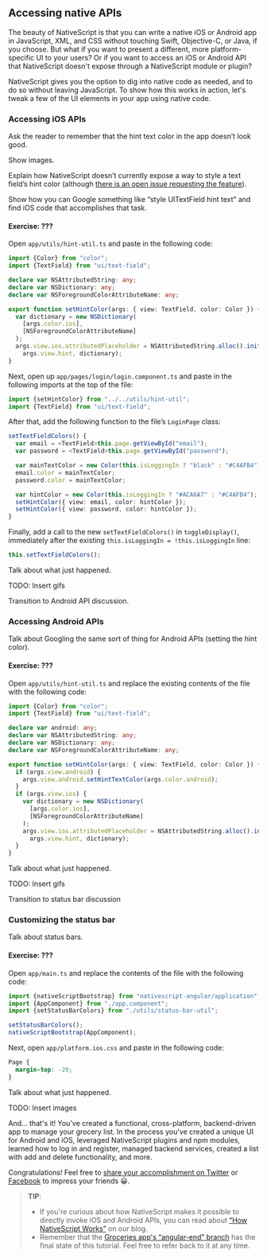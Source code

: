 ## Accessing native APIs

The beauty of NativeScript is that you can write a native iOS or Android app in JavaScript, XML, and CSS without touching Swift, Objective-C, or Java, if you choose. But what if you want to present a different, more platform-specific UI to your users? Or if you want to access an iOS or Android API that NativeScript doesn't expose through a NativeScript module or plugin?

NativeScript gives you the option to dig into native code as needed, and to do so without leaving JavaScript. To show how this works in action, let's tweak a few of the UI elements in your app using native code.

### Accessing iOS APIs

Ask the reader to remember that the hint text color in the app doesn’t look good.

Show images.

Explain how NativeScript doesn’t currently expose a way to style a text field’s hint color (although [there is an open issue requesting the feature](https://github.com/NativeScript/NativeScript/issues/712)).

Show how you can Google something like “style UITextField hint text” and find iOS code that accomplishes that task.

<h4 class="exercise-start">
    <b>Exercise</b>: ???
</h4>

Open `app/utils/hint-util.ts` and paste in the following code:

``` TypeScript
import {Color} from "color";
import {TextField} from "ui/text-field";

declare var NSAttributedString: any;
declare var NSDictionary: any;
declare var NSForegroundColorAttributeName: any;

export function setHintColor(args: { view: TextField, color: Color }) {
  var dictionary = new NSDictionary(
    [args.color.ios],
    [NSForegroundColorAttributeName]
  );
  args.view.ios.attributedPlaceholder = NSAttributedString.alloc().initWithStringAttributes(
    args.view.hint, dictionary);
}
```

Next, open up `app/pages/login/login.component.ts` and paste in the following imports at the top of the file:

``` TypeScript
import {setHintColor} from "../../utils/hint-util";
import {TextField} from "ui/text-field";
```

After that, add the following function to the file’s `LoginPage` class:

``` TypeScript
setTextFieldColors() {
  var email = <TextField>this.page.getViewById("email");
  var password = <TextField>this.page.getViewById("password");

  var mainTextColor = new Color(this.isLoggingIn ? "black" : "#C4AFB4");
  email.color = mainTextColor;
  password.color = mainTextColor;

  var hintColor = new Color(this.isLoggingIn ? "#ACA6A7" : "#C4AFB4");
  setHintColor({ view: email, color: hintColor });
  setHintColor({ view: password, color: hintColor });
}
```

Finally, add a call to the new `setTextFieldColors()` in `toggleDisplay()`, immediately after the existing `this.isLoggingIn = !this.isLoggingIn` line:

``` TypeScript
this.setTextFieldColors();
```

<div class="exercise-end"></div>

Talk about what just happened.

TODO: Insert gifs

Transition to Android API discussion.

### Accessing Android APIs

Talk about Googling the same sort of thing for Android APIs (setting the hint color).

<h4 class="exercise-start">
    <b>Exercise</b>: ???
</h4>

Open `app/utils/hint-util.ts` and replace the existing contents of the file with the following code:

``` TypeScript
import {Color} from "color";
import {TextField} from "ui/text-field";

declare var android: any;
declare var NSAttributedString: any;
declare var NSDictionary: any;
declare var NSForegroundColorAttributeName: any;

export function setHintColor(args: { view: TextField, color: Color }) {
  if (args.view.android) {
    args.view.android.setHintTextColor(args.color.android);
  }
  if (args.view.ios) {
    var dictionary = new NSDictionary(
      [args.color.ios],
      [NSForegroundColorAttributeName]
    );
    args.view.ios.attributedPlaceholder = NSAttributedString.alloc().initWithStringAttributes(
      args.view.hint, dictionary);
  }
}
```

<div class="exercise-end"></div>

Talk about what just happened.

TODO: Insert gifs

Transition to status bar discussion

### Customizing the status bar

Talk about status bars.

<h4 class="exercise-start">
    <b>Exercise</b>: ???
</h4>

Open `app/main.ts` and replace the contents of the file with the following code:

``` TypeScript
import {nativeScriptBootstrap} from "nativescript-angular/application";
import {AppComponent} from "./app.component";
import {setStatusBarColors} from "./utils/status-bar-util";

setStatusBarColors();
nativeScriptBootstrap(AppComponent);
```

Next, open `app/platform.ios.css` and paste in the following code:

``` CSS
Page {
  margin-top: -20;
}
```

<div class="exercise-end"></div>

Talk about what just happened.

TODO: Insert images

And... that's it! You've created a functional, cross-platform, backend-driven app to manage your grocery list. In the process you've created a unique UI for Android and iOS, leveraged NativeScript plugins and npm modules, learned how to log in and register, managed backend services, created a list with add and delete functionality, and more. 

Congratulations! Feel free to [share your accomplishment on Twitter](https://twitter.com/intent/tweet?text=I%20just%20built%20an%20iOS%20and%20Android%20app%20using%20@NativeScript%20%F0%9F%8E%89.%20You%20can%20too!%20http://docs.nativescript.org/start/getting-started%20%23opensource) or [Facebook](https://www.facebook.com/sharer/sharer.php?u=http%3A%2F%2Fdocs.nativescript.org%2Fstart%2Fgetting-started&p%5B) to impress your friends 😀.

> **TIP**:
> * If you're curious about how NativeScript makes it possible to directly invoke iOS and Android APIs, you can read about [“How NativeScript Works”](http://developer.telerik.com/featured/nativescript-works/) on our blog.
> * Remember that the [Groceries app's “angular-end” branch](https://github.com/NativeScript/sample-Groceries/tree/angular-end) has the final state of this tutorial. Feel free to refer back to it at any time.
